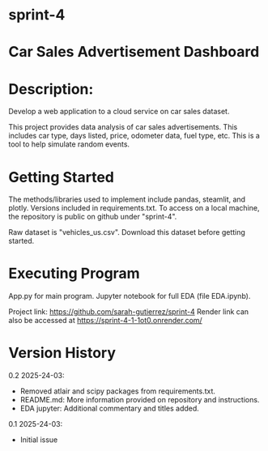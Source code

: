 # sprint-4
# Car Sales Advertisement Dashboard

# Description: 
Develop a web application to a cloud service on car sales dataset.

This project provides data analysis of car sales advertisements. This includes car type, days listed, price, odometer data, fuel type, etc. This is a tool to help simulate random events. 

# Getting Started
The methods/libraries used to implement include pandas, steamlit, and plotly. Versions included in requirements.txt. To access on a local machine, the repository is public on github under "sprint-4". 

Raw dataset is "vehicles_us.csv". Download this dataset before getting started.

# Executing Program
App.py for main program. Jupyter notebook for full EDA (file EDA.ipynb).


Project link: https://github.com/sarah-gutierrez/sprint-4
Render link can also be accessed at https://sprint-4-1-1ot0.onrender.com/

# Version History 
0.2 2025-24-03: 
- Removed atlair and scipy packages from requirements.txt. 
- README.md: More information provided on repository and instructions.
- EDA jupyter: Additional commentary and titles added.

0.1 2025-24-03: 
- Initial issue

